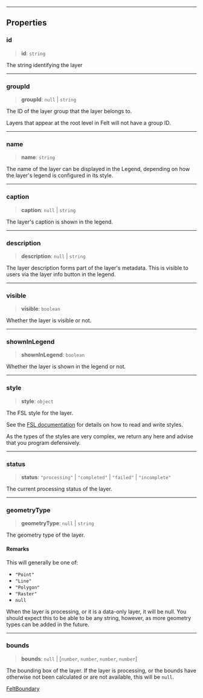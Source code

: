 ***

## Properties

### id

> **id**: `string`

The string identifying the layer

***

### groupId

> **groupId**: `null` | `string`

The ID of the layer group that the layer belongs to.

Layers that appear at the root level in Felt will not have a group ID.

***

### name

> **name**: `string`

The name of the layer can be displayed in the Legend, depending
on how the layer's legend is configured in its style.

***

### caption

> **caption**: `null` | `string`

The layer's caption is shown in the legend.

***

### description

> **description**: `null` | `string`

The layer description forms part of the layer's metadata. This is visible
to users via the layer info button in the legend.

***

### visible

> **visible**: `boolean`

Whether the layer is visible or not.

***

### shownInLegend

> **shownInLegend**: `boolean`

Whether the layer is shown in the legend or not.

***

### style

> **style**: `object`

The FSL style for the layer.

See the [FSL documentation](https://developers.felt.com/felt-style-language) for details
on how to read and write styles.

As the types of the styles are very complex, we return any here and advise that you
program defensively.

***

### status

> **status**: `"processing"` | `"completed"` | `"failed"` | `"incomplete"`

The current processing status of the layer.

***

### geometryType

> **geometryType**: `null` | `string`

The geometry type of the layer.

#### Remarks

This will generally be one of:

* `"Point"`
* `"Line"`
* `"Polygon"`
* `"Raster"`
* `null`

When the layer is processing, or it is a data-only layer, it will be null. You should
expect this to be able to be any string, however, as more geometry types can be added
in the future.

***

### bounds

> **bounds**: `null` | \[`number`, `number`, `number`, `number`]

The bounding box of the layer. If the layer is processing, or the bounds have otherwise
not been calculated or are not available, this will be `null`.

[FeltBoundary](../Shared/FeltBoundary.md)
